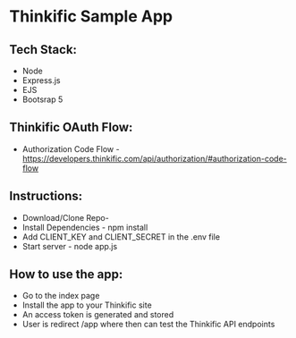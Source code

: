 # Thinkific Sample App

## Tech Stack:

- Node
- Express.js
- EJS
- Bootsrap 5

## Thinkific OAuth Flow:
- Authorization Code Flow - https://developers.thinkific.com/api/authorization/#authorization-code-flow

## Instructions:

- Download/Clone Repo-
- Install Dependencies - npm install
- Add CLIENT_KEY and CLIENT_SECRET in the .env file
- Start server - node app.js

## How to use the app:

- Go to the index page
- Install the app to your Thinkific site
- An access token is generated and stored
- User is redirect /app where then can test the Thinkific API endpoints
